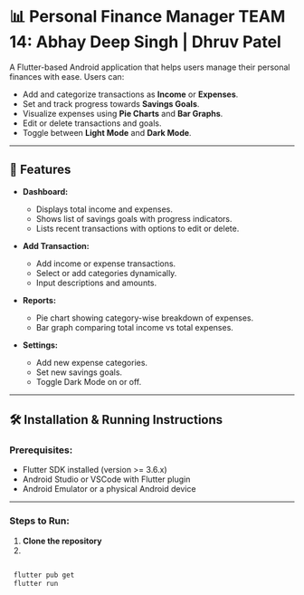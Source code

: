 # 📊 Personal Finance Manager TEAM 14: Abhay Deep Singh | Dhruv Patel

A Flutter-based Android application that helps users manage their personal finances with ease. Users can:

- Add and categorize transactions as **Income** or **Expenses**.
- Set and track progress towards **Savings Goals**.
- Visualize expenses using **Pie Charts** and **Bar Graphs**.
- Edit or delete transactions and goals.
- Toggle between **Light Mode** and **Dark Mode**.

---

## 🚀 Features

- **Dashboard:**
  - Displays total income and expenses.
  - Shows list of savings goals with progress indicators.
  - Lists recent transactions with options to edit or delete.

- **Add Transaction:**
  - Add income or expense transactions.
  - Select or add categories dynamically.
  - Input descriptions and amounts.

- **Reports:**
  - Pie chart showing category-wise breakdown of expenses.
  - Bar graph comparing total income vs total expenses.

- **Settings:**
  - Add new expense categories.
  - Set new savings goals.
  - Toggle Dark Mode on or off.

---

## 🛠️ Installation & Running Instructions

### Prerequisites:

- Flutter SDK installed (version >= 3.6.x)
- Android Studio or VSCode with Flutter plugin
- Android Emulator or a physical Android device

---

### Steps to Run:

1. **Clone the repository**
2. 
```bash

 flutter pub get
 flutter run

